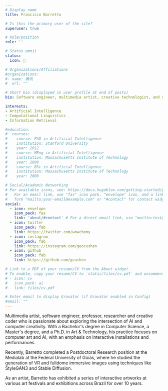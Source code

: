 ```yaml
---
# Display name
title: Francisco Barretto

# Is this the primary user of the site?
superuser: true

# Role/position
role: ''

# Status emoji
status:
  icon: 🤖

# Organizations/Affiliations
#organizations:
#- name: 腾讯
#  url: ""

# Short bio (displayed in user profile at end of posts)
bio: Software engineer, multimedia artist, creative technologist, and maker playing with AI and Computer Creativity.

interests:
- Artificial Intelligence
- Computational Linguistics
- Information Retrieval

#education:
#  courses:
#  - course: PhD in Artificial Intelligence
#    institution: Stanford University
#    year: 2012
#  - course: MEng in Artificial Intelligence
#    institution: Massachusetts Institute of Technology
#    year: 2009
#  - course: BSc in Artificial Intelligence
#    institution: Massachusetts Institute of Technology
#    year: 2008

# Social/Academic Networking
# For available icons, see: https://docs.hugoblox.com/getting-started/page-builder/#icons
#   For an email link, use "fas" icon pack, "envelope" icon, and a link in the
#   form "mailto:your-email@example.com" or "#contact" for contact widget.
social:
  - icon: envelope
    icon_pack: fas
    link: 'about/#contact' # For a direct email link, use "mailto:test@example.org".
  - icon: twitter
    icon_pack: fab
    link: https://twitter.com/wowchemy
  - icon: instagram
    icon_pack: fab
    link: https://instagram.com/geocushen
  - icon: github
    icon_pack: fab
    link: https://github.com/gcushen

# Link to a PDF of your resume/CV from the About widget.
# To enable, copy your resume/CV to `static/files/cv.pdf` and uncomment the lines below.
# - icon: cv
#   icon_pack: ai
#   link: files/cv.pdf

# Enter email to display Gravatar (if Gravatar enabled in Config)
#email: ""
---
```


Multimedia artist, software engineer, professor, researcher and creative coder who is passionate about exploring the intersection of AI and computer creativity. With a Bachelor's degree in Computer Science, a Master's degree, and a Ph.D. in Art & Technology, his practice focuses on computer art and AI, with an emphasis on interactive installations and performances.



Recently, Barretto completed a Postdoctoral Research position at the Medialab at the Federal University of Goiás, where he studied the generation of VR and fulldome immersive images using techniques like StyleGAN3 and Stable Diffusion.



As an artist, Barretto has exhibited a series of interactive artworks at various art festivals and exhibitions across Brazil for over 10 years.
